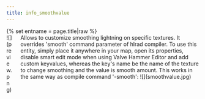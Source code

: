 ```yaml
---
title: info_smoothvalue
---
```

<div>{% set entname = page.title|raw %}</div>
<div class="container previewimg">
<div class="columns">
<div class="imagepadding column col-auto" markdown="1">![](preview.png)</div>
<div class="column entityentry" markdown="1">Allows to customize smoothing lightning on specific textures. It overrides 'smooth' command parameter of hlrad compiler. To use this entity, simply place it anywhere in your map, open its properties, disable smart edit mode when using Valve Hammer Editor and add custom keyvalues, whereas the key's name be the name of the texture to change smoothing and the value is smooth amount. This works in the same way as compile command '-smooth':
![](smoothvalue.jpg)</div>
</div>
</div>
